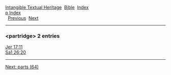 [Intangible Textual Heritage](../../index)  [Bible](../index) 
[Index](index)   
[p Index](_p_)  
  [Previous](c08277)  [Next](c08279) 

------------------------------------------------------------------------

### &lt;partridge&gt; 2 entries

[Jer 17:11](../kjv/jer017.htm#011)  
[Sa1 26:20](../kjv/sa1026.htm#020)  

------------------------------------------------------------------------

[Next: parts (64)](c08279)
